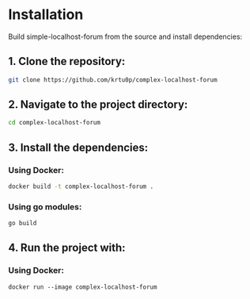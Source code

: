 # Installation

Build simple-localhost-forum from the source and install dependencies:

## 1. Clone the repository:
```bash
git clone https://github.com/krtu0p/complex-localhost-forum
```

## 2. Navigate to the project directory:
```bash
cd complex-localhost-forum
```

## 3. Install the dependencies:

### Using Docker:
```bash
docker build -t complex-localhost-forum .
```

### Using go modules:
```bash
go build
```

## 4. Run the project with:

### Using Docker:
```docker run --image complex-localhost-forum
docker run --image complex-localhost-forum
```
